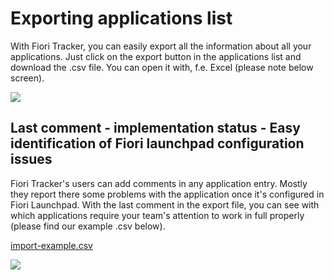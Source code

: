 # Exporting applications list

With Fiori Tracker, you can easily export all the information about all your applications. Just click on the export button in the applications list and download the .csv file. You can open it with, f.e. Excel (please note below screen).

![](/res/export_button_app.png)

## Last comment - implementation status - Easy identification of Fiori launchpad configuration issues

Fiori Tracker's users can add comments in any application entry. Mostly they report there some problems with the application once it's configured in Fiori Launchpad. With the last comment in the export file, you can see with which applications require your team's attention to work in full properly (please find our example .csv below).


 [import-example.csv](exporting/Last_comment.csv ':ignore')

![](/res/last_comment_excel.png) 